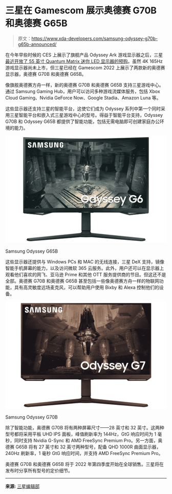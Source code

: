 # 三星在 Gamescom 展示奥德赛 G70B 和奥德赛 G65B

> 原文：<https://www.xda-developers.com/samsung-odyssey-g70b-g65b-announced/>

在今年早些时候的 CES 上展示了旗舰产品 Odyssey Ark 游戏显示器之后，三星[最近开放了 55 英寸 Quantum Matrix 迷你 LED 显示器的预购](https://www.xda-developers.com/samsung-odyssey-ark-pre-order/)。虽然 4K 165Hz 游戏显示器尚未上市，但三星已经在 Gamescom 2022 上展示了两款新的奥德赛显示器，奥德赛 G70B 和奥德赛 G65B。

像旗舰奥德赛方舟一样，新的奥德赛 G70B 和奥德赛 G65B 支持三星游戏中心。通过 Samsung Gaming Hub，用户可以访问多种游戏流媒体服务，包括 Xbox Cloud Gaming、Nvidia GeForce Now、Google Stadia、Amazon Luna 等。

这些显示器还支持三星的智能平台，这使它们成为 Odyssey 系列中第一个同时采用三星智能平台和嵌入式三星游戏中心的型号。得益于智能平台支持，Odyssey G70B 和 Odyssey G65B 都提供了智能功能，包括无需电脑即可创建家庭办公环境的能力。

 <picture>![Samsung Odyssey G65B on white background.](img/b74bf134887ab5374eb10fce7cce4e3e.png)</picture> 

Samsung Odyssey G65B

这些显示器还提供与 Windows PCs 和 MAC 的无线连接，三星 DeX 支持，镜像智能手机屏幕的能力，以及访问微软 365 云服务。此外，用户还可以在显示器上观看他们喜欢的网飞、亚马逊 Prime 和其他 OTT 服务提供商的节目。但这还不是全部。奥德赛 G70B 和奥德赛 G65B 甚至包括一些像奥德赛方舟一样的物联网功能，具有高灵敏度远场麦克风，可以帮助用户使用 Bixby 和 Alexa 控制他们的设备。

 <picture>![Samsung Odyssey G70B on white background.](img/9a82efcec3be4dfbd651f9e0047cd4bc.png)</picture> 

Samsung Odyssey G70B

除了智能功能，奥德赛 G70B 将有两种屏幕尺寸——28 英寸和 32 英寸。这两种型号都将采用平板 UHD IPS 面板，峰值刷新率为 144Hz，GtG 响应时间为 1 毫秒，同时支持 Nvidia G-Sync 和 AMD FreeSync Premium Pro。另一方面，奥德赛 G65B 将有 27 英寸和 32 英寸两种型号，配备 QHD 1000R 曲面显示器，240Hz 刷新率，1 毫秒 GtG 响应时间，并支持 AMD FreeSync Premium Pro。

奥德赛 G70B 和奥德赛 G65B 将于 2022 年第四季度开始在全球销售。三星将在发布时分享所有型号的定价细节。

* * *

**来源:** [三星编辑部](https://news.samsung.com/global/samsung-electronics-showcases-odyssey-lineup-at-gamescom-2022-offering-ultimate-entertainment-experiences?utm_source=feedly&utm_medium=direct)